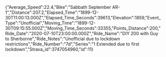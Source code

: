 {"Average_Speed":22.4,"Bike":"Sabbath September AR-1","Distance":207.2,"Elapsed_Time":"1899-12-30T11:00:13.000Z","Elapsed_Time_Seconds":39613,"Elevation":1859,"Event_Type":"Unofficial","Moving_Time":"1899-12-30T09:15:55.000Z","Moving_Time_Seconds":33355,"Points_Distance":200,"Ride_Date":"2020-07-10T23:00:00.000Z","Ride_Name":"DIY 200 with Guy to Sherborne","Ride_Notes":"Unofficial due to lockdown restrictions","Ride_Number":"7d","Series":"1 Extended due to first lockdown","Strava_id":3747054960,"id":11}
